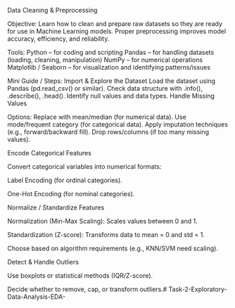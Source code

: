 Data Cleaning & Preprocessing

Objective:
Learn how to clean and prepare raw datasets so they are ready for use in Machine Learning models. Proper preprocessing improves model accuracy, efficiency, and reliability.

Tools:
Python – for coding and scripting
Pandas – for handling datasets (loading, cleaning, manipulation)
NumPy – for numerical operations
Matplotlib / Seaborn – for visualization and identifying patterns/issues

Mini Guide / Steps:
Import & Explore the Dataset
Load the dataset using Pandas (pd.read_csv() or similar).
Check data structure with .info(), .describe(), .head().
Identify null values and data types.
Handle Missing Values

Options:
Replace with mean/median (for numerical data).
Use mode/frequent category (for categorical data).
Apply imputation techniques (e.g., forward/backward fill).
Drop rows/columns (if too many missing values).

Encode Categorical Features

Convert categorical variables into numerical formats:

Label Encoding (for ordinal categories).

One-Hot Encoding (for nominal categories).

Normalize / Standardize Features

Normalization (Min-Max Scaling): Scales values between 0 and 1.

Standardization (Z-score): Transforms data to mean = 0 and std = 1.

Choose based on algorithm requirements (e.g., KNN/SVM need scaling).

Detect & Handle Outliers

Use boxplots or statistical methods (IQR/Z-score).

Decide whether to remove, cap, or transform outliers.# Task-2-Exploratory-Data-Analysis-EDA-
